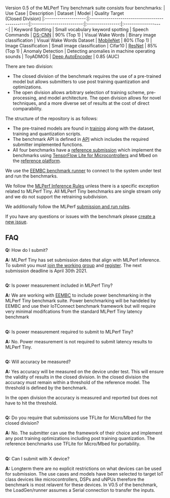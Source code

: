 Version 0.5 of the MLPerf Tiny benchmark suite consists four benchmarks:
|       Use Case       |                   Description                   |          Dataset          |       Model      | Quality Target<br>(Closed&#160;Division)
|:--------------------:|:-----------------------------------------------:|:-------------------------:|:----------------:|:-------------------:|
|   Keyword Spotting   |        Small vocabulary keyword spotting        |      Speech Commands      |      [DS-CNN](https://github.com/mlcommons/tiny/blob/master/v0.5/training/keyword_spotting/keras_model.py)      | 90% (Top 1)
|   Visual Wake Words  |           Binary image classification           | Visual Wake Words Dataset |     [MobileNet](https://github.com/mlcommons/tiny/blob/master/v0.5/training/visual_wake_words/vww_model.py)    | 80% (Top 1)
| Image Classification |            Small image classification           |          Cifar10          |      [ResNet](https://github.com/mlcommons/tiny/blob/master/v0.5/training/image_classification/keras_model.py)      | 85% (Top 1)
|   Anomaly Detection  | Detecting anomalies in machine operating sounds |          ToyADMOS         | [Deep AutoEncoder](https://github.com/mlcommons/tiny/blob/master/v0.5/training/anomaly_detection/keras_model.py) | 0.85 (AUC)


There are two division:
* The closed division of the benchmark requires the use of a pre-trained model but allows submitters to use post training quantization and optimizations.
* The open division allows arbitrary selection of training scheme, pre-processing, and model architecture. The open division allows for novel techniques, and a more diverse set of results at the cost of direct comparability.

The structure of the repository is as follows:
* The pre-trained models are found in [training](https://github.com/mlcommons/tiny/tree/master/v0.5/training) along with the dataset, training and quantization scripts.
* The benchmark API is defined in [API](https://github.com/mlcommons/tiny/tree/master/v0.5/api) which includes the required submitter implemented functions.
* All four benchmarks have a [reference submission](https://github.com/mlcommons/tiny/tree/master/v0.5/reference_submissions) which implement 
the benchmarks using [TensorFlow Lite for Microcontrollers](https://www.tensorflow.org/lite/microcontrollers) and Mbed on the [reference platform](https://www.st.com/en/microcontrollers-microprocessors/stm32l4r5zi.html).

We use the [EEMBC benchmark runner](https://github.com/eembc/benchmark-runner-ml) to connect to the system under test and run the benchmarks.

We follow the [MLPerf Inference Rules](https://github.com/mlcommons/inference_policies/blob/master/inference_rules.adoc) unless there is a specific exception related to MLPerf Tiny. All MLPerf Tiny benchmarks are single stream only and we do not support the retraining subdivision.

We additionally follow the MLPerf [submission and run rules](https://github.com/mlcommons/policies/blob/master/submission_rules.adoc).

If you have any questions or issues with the benchmark please [create a new issue](https://github.com/mlcommons/tiny/issues).

## FAQ
**Q:** How do I submit?

**A:** MLPerf Tiny has set submission dates that align with MLPerf inference. To submit you must [join the working group](https://groups.google.com/u/4/a/mlcommons.org/g/tiny) and [register](https://forms.gle/GaB9Gc2MftothYpw7). The next submission deadline is April 30th 2021.
## 

**Q:** Is power measurement included in MLPerf Tiny?

**A:** We are working with [EEMBC](https://www.eembc.org/) to include power benchmarking in the MLPerf Tiny benchmark suite. Power benchmarking will be handeled by EEMBC and use their IoTConnect benchmark framework but will require very minimal modifcations from the standard MLPerf Tiny latency benchmark
## 

**Q:** Is power measurement required to submit to MLPerf Tiny?

**A:** No. Power measurement is not required to submit latency results to MLPerf Tiny.
## 

**Q:** Will accuracy be measured?

**A:** Yes accuracy will be measured on the device under test. This will ensure the validity of results in the closed division. In the closed division the accuracy must remain within a threshold of the reference model. The threshold is defined by the benchmark.

In the open division the accuracy is measured and reported but does not have to hit the threshold.
## 

**Q:** Do you require that submissions use TFLite for Micro/Mbed for the closed division?

**A:** No. The submitter can use the framework of their choice and implement any post training optimizations including post training quantization. The reference benchmarks use TFLite for Micro/Mbed for portability.
## 

**Q:** Can I submit with X device?

**A:** Longterm there are no explicit restrictions on what devices can be used for submission. The use cases and models have been selected to target IoT class devices like microcontrollers, DSPs and uNPUs therefore the benchmark is most relavent for these devices. In V0.5 of the benchmark, the LoadGen/runner assumes a Serial connection to transfer the inputs.





